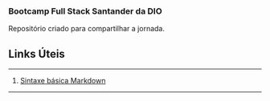 ### Bootcamp Full Stack Santander da DIO

Repositório criado para compartilhar  a jornada.

## Links Úteis

____

1. [Sintaxe básica Markdown](https://www.markdownguide.org/basic-syntax/)

____


